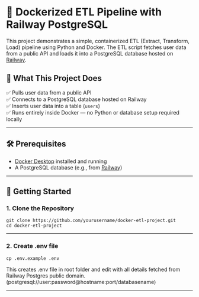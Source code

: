 # 🐳 Dockerized ETL Pipeline with Railway PostgreSQL

This project demonstrates a simple, containerized ETL (Extract, Transform, Load) pipeline using Python and Docker. The ETL script fetches user data from a public API and loads it into a PostgreSQL database hosted on [Railway](https://railway.app/).

## 🚀 What This Project Does

✅ Pulls user data from a public API  
✅ Connects to a PostgreSQL database hosted on Railway  
✅ Inserts user data into a table (`users`)  
✅ Runs entirely inside Docker — no Python or database setup required locally

---
## 🛠️ Prerequisites

- [Docker Desktop](https://www.docker.com/products/docker-desktop) installed and running
- A PostgreSQL database (e.g., from [Railway](https://railway.app))
---

## 📄 Getting Started

### 1. Clone the Repository

```
git clone https://github.com/yourusername/docker-etl-project.git
cd docker-etl-project
```
---
### 2. Create .env file
```
cp .env.example .env
```
This creates .env file in root folder and edit with all details fetched from Railway Postgres public domain. (postgresql://user:password@hostname:port/databasename)

---
